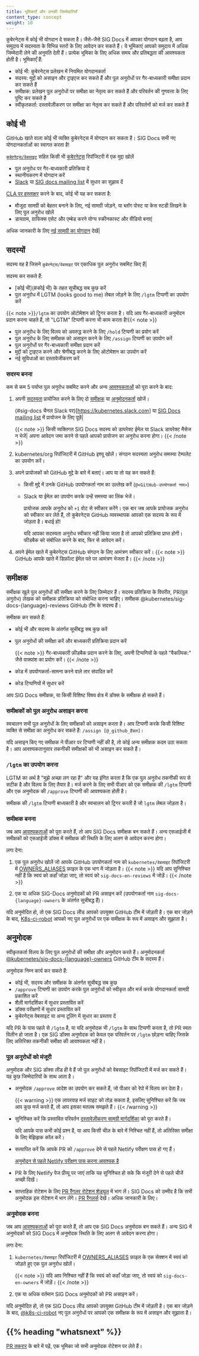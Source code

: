 ```yaml
---
title: भूमिकाएँ और उनकी जिम्मेदारियाँ
content_type: concept
weight: 10
---
```


कुबेरनेट्स में कोई भी योगदान दे सकता है। जैसे-जैसे SIG Docs में आपका योगदान बढ़ता है, आप समुदाय में सदस्यता के विभिन्न स्तरों के लिए आवेदन कर सकते हैं। ये भूमिकाएं आपको समुदाय में  अधिक जिम्मेदारी लेने की अनुमति देती हैं। प्रत्येक भूमिका के लिए अधिक समय और प्रतिबद्धता की आवश्यकता होती है। भूमिकाएँ हैं:

- कोई भी: कुबेरनेट्स प्रलेखन में नियमित योगदानकर्ता
- सदस्य: मुद्दों को असाइन और ट्राइएज कर सकते हैं और पुल अनुरोधों पर गैर-बाध्यकारी समीक्षा प्रदान कर सकते हैं
- समीक्षक: प्रलेखन पुल अनुरोधों पर समीक्षा का नेतृत्व कर सकते हैं और परिवर्तन की गुणवत्ता के लिए पुष्टि कर सकते हैं
- स्वीकृतकर्ता: दस्तावेज़ीकरण पर समीक्षा का नेतृत्व कर सकते हैं और परिवर्तनों को मर्ज कर सकते हैं

## कोई भी
GitHub खाते वाला कोई भी व्यक्ति कुबेरनेट्स में योगदान कर सकता है। SIG Docs सभी नए योगदानकर्ताओं का स्वागत करता है!

[`कुबेरनेट्स/वेबसाइट`](https://github.com/kubernetes/website) सहित किसी भी [कुबेरनेट्स](https://github.com/kubernetes/) रिपॉजिटरी में एक मुद्दा खोलें
- पुल अनुरोध पर गैर-बाध्यकारी प्रतिक्रिया दें
- स्थानीयकरण में योगदान करें
- [Slack](https://slack.k8s.io/) या [SIG docs mailing list](https://groups.google.com/forum/#!forum/kubernetes-sig-docs) में सुधार का सुझाव दें

[CLA पर हस्ताक्षर](https://github.com/kubernetes/community/blob/master/CLA.md)  करने के बाद, कोई भी यह कर सकता है:
- मौजूदा सामग्री को बेहतर बनाने के लिए, नई सामग्री जोड़ने, या ब्लॉग पोस्ट या केस स्टडी लिखने के लिए पुल अनुरोध खोलें
- डायग्राम, ग्राफिक्स एसेट और एम्बेड करने योग्य स्क्रीनकास्ट और वीडियो बनाएं

अधिक जानकारी के लिए [नई सामग्री का योगदान](/docs/contribute/new-content/) देखें|

## सदस्यों
सदस्य वह है जिसने `कुबेरनेट्स/वेबसाइट` पर एकाधिक पुल अनुरोध सबमिट किए हैं| 

सदस्य कर सकते हैं:
- [कोई भी](#कोई भी) के तहत सूचीबद्ध सब कुछ करें
- पुल अनुरोध में LGTM (looks good to me) लेबल जोड़ने के लिए `/lgtm` टिप्पणी का उपयोग करें

{{< note >}}`/lgtm` का उपयोग ऑटोमेशन को ट्रिगर करता है। यदि आप गैर-बाध्यकारी अनुमोदन प्रदान करना चाहते हैं, तो "LGTM" टिप्पणी करना भी काम करता है!{{< note >}}

- पुल अनुरोध के लिए विलय को अवरुद्ध करने के लिए `/hold` टिप्पणी का प्रयोग करें
- पुल अनुरोध के लिए समीक्षक को असाइन करने के लिए `/assign` टिप्पणी का उपयोग करें
- पुल अनुरोधों पर गैर-बाध्यकारी समीक्षा प्रदान करें
- मुद्दों को ट्राइएज करने और श्रेणीबद्ध करने के लिए ऑटोमेशन का उपयोग करें
- नई सुविधाओं का दस्तावेजीकरण करें

### सदस्य बनना
कम से कम 5 पर्याप्त पुल अनुरोध सबमिट करने और अन्य [आवश्यकताओं](https://github.com/kubernetes/community/blob/master/community-membership.md#member) को पूरा करने के बाद:
1. अपनी [सदस्यता](/docs/contribute/advanced#sponsor-a-new-contributor) प्रायोजित करने के लिए दो [समीक्षक](#समीक्षक) या [अनुमोदनकर्ता](#अनुमोदनकर्ता) खोजें।

    (#sig-docs चैनल Slack पर)[https://kubernetes.slack.com] या [SIG Docs mailing list](https://groups.google.com/forum/#!forum/kubernetes-sig-docs) में प्रायोजन के लिए पूछें|

    {{< note >}} किसी व्यक्तिगत SIG Docs सदस्य को डायरेक्ट ईमेल या Slack डायरेक्ट मैसेज न भेजें| अपना आवेदन जमा करने से पहले आपको प्रायोजन का अनुरोध करना होगा। {{< /note >}}

2. kubernetes/org रिपॉजिटरी में GitHub इश्यू खोलें। संगठन सदस्यता अनुरोध समस्या टेम्पलेट का उपयोग करें।

3. अपने प्रायोजकों को GitHub मुद्दे के बारे में बताएं। आप या तो यह कर सकते हैं:
    * किसी मुद्दे में उनके GitHub उपयोगकर्ता नाम का उल्लेख करें (`@<GitHub-उपयोगकर्ता नाम>`)
    * Slack या ईमेल का उपयोग करके उन्हें समस्या का लिंक भेजें।
	  
    	प्रायोजक आपके अनुरोध को `+1` वोट से स्वीकार करेंगे। एक बार जब आपके प्रायोजक अनुरोध को स्वीकार कर लेते हैं, तो कुबेरनेट्स GitHub व्यवस्थापक आपको एक सदस्य के रूप में जोड़ता है। बधाई हो!
      
      यदि आपका सदस्यता अनुरोध स्वीकार नहीं किया जाता है तो आपको प्रतिक्रिया प्राप्त होगी। फीडबैक को संबोधित करने के बाद, फिर से आवेदन करें।

4. अपने ईमेल खाते में कुबेरनेट्स GitHub संगठन के लिए आमंत्रण स्वीकार करें।
    {{< note >}} GitHub आपके खाते में डिफ़ॉल्ट ईमेल पते पर आमंत्रण भेजता है। {{< /note >}}

## समीक्षक
समीक्षक खुले पुल अनुरोधों की समीक्षा करने के लिए ज़िम्मेदार हैं। सदस्य प्रतिक्रिया के विपरीत, PR(पुल अनुरोध) लेखक को समीक्षक प्रतिक्रिया को संबोधित करना चाहिए। समीक्षक @kubernetes/sig-docs-{language}-reviews GitHub टीम के सदस्य हैं।

समीक्षक कर सकते हैं:
  * कोई भी और सदस्य के अंतर्गत सूचीबद्ध सब कुछ करें
  * पुल अनुरोधों की समीक्षा करें और बाध्यकारी प्रतिक्रिया प्रदान करें
  
    {{< note >}} गैर-बाध्यकारी फ़ीडबैक प्रदान करने के लिए, अपनी टिप्पणियों के पहले "वैकल्पिक:" जैसे वाक्यांश का प्रयोग करें। {{< /note >}}
  
  * कोड में उपयोगकर्ता-सामना करने वाले तार संपादित करें
  * कोड टिप्पणियों में सुधार करें
  
  आप SIG Docs समीक्षक, या किसी विशिष्ट विषय क्षेत्र में डॉक्स के समीक्षक हो सकते हैं।

### समीक्षकों को पुल अनुरोध असाइन करना
स्वचालन सभी पुल अनुरोधों के लिए समीक्षकों को असाइन करता है। आप टिप्पणी करके किसी विशिष्ट व्यक्ति से समीक्षा का अनुरोध कर सकते हैं: `/assign [@_github_हैंडल]`।

यदि असाइन किए गए समीक्षक ने पीआर पर टिप्पणी नहीं की है, तो कोई अन्य समीक्षक कदम उठा सकता है। आप आवश्यकतानुसार तकनीकी समीक्षकों को भी असाइन कर सकते हैं।

### `/lgtm` का उपयोग करना
LGTM का अर्थ है "मुझे अच्छा लग रहा है" और यह इंगित करता है कि एक पुल अनुरोध तकनीकी रूप से सटीक है और विलय के लिए तैयार है। मर्ज करने के लिए सभी पीआर को एक समीक्षक की `/lgtm` टिप्पणी और एक अनुमोदक की `/approve` टिप्पणी की आवश्यकता होती है।

समीक्षक की `/lgtm` टिप्पणी बाध्यकारी है और स्वचालन को ट्रिगर करती है जो `lgtm` लेबल जोड़ता है।

### समीक्षक बनना
जब आप [आवश्यकताओं](https://github.com/kubernetes/community/blob/master/community-membership.md#reviewer) को पूरा करते हैं, तो आप SIG Docs समीक्षक बन सकते हैं। अन्य एसआईजी में समीक्षकों को एसआईजी डॉक्स में समीक्षक की स्थिति के लिए अलग से आवेदन करना होगा।

लगा देना:
  1. एक पुल अनुरोध खोलें जो आपके GitHub उपयोगकर्ता नाम को `kubernetes/वेबसाइट` रिपॉजिटरी में [OWNERS_ALIASES](https://github.com/kubernetes/website/blob/main/OWNERS_ALIASES) फ़ाइल के एक भाग में जोड़ता है।
    {{< note >}} यदि आप सुनिश्चित नहीं हैं कि स्वयं को कहाँ जोड़ा जाए, तो स्वयं को `sig-docs-en-reviews` में जोड़ें। {{< /note >}}
    
  2. एक या अधिक SIG-Docs अनुमोदकों को PR असाइन करें (उपयोगकर्ता नाम `sig-docs-{language}-owners` के अंतर्गत सूचीबद्ध हैं)।

यदि अनुमोदित हो, तो एक SIG Docs लीड आपको उपयुक्त GitHub टीम में जोड़ती है। एक बार जोड़ने के बाद, [K8s-ci-robot](https://github.com/kubernetes/test-infra/tree/master/prow#bots-home) आपको नए पुल अनुरोधों पर एक समीक्षक के रूप में असाइन और सुझाता है।

## अनुमोदक
स्वीकृतकर्ता विलय के लिए पुल अनुरोधों की समीक्षा और अनुमोदन करते हैं। अनुमोदनकर्ता [@kubernetes/sig-docs-{language}-owners](https://github.com/orgs/kubernetes/teams/?query=sig-docs) GitHub टीम के सदस्य हैं।

अनुमोदक निम्न कार्य कर सकते हैं:
  * कोई भी, सदस्य और समीक्षक के अंतर्गत सूचीबद्ध सब कुछ
  * `/approve` टिप्पणी का उपयोग करके पुल अनुरोधों को स्वीकृत और मर्ज करके योगदानकर्ता सामग्री प्रकाशित करें
  * शैली मार्गदर्शिका में सुधार प्रस्तावित करें
  * डॉक्स परीक्षणों में सुधार प्रस्तावित करें
  * कुबेरनेट्स वेबसाइट या अन्य टूलिंग में सुधार का प्रस्ताव दें
  
यदि PR के पास पहले से `/lgtm` है, या यदि अनुमोदक भी `/lgtm` के साथ टिप्पणी करता है, तो PR स्वतः विलीन हो जाता है। एक SIG डॉक्स अनुमोदक को केवल एक परिवर्तन पर `/lgtm` छोड़ना चाहिए जिसके लिए अतिरिक्त तकनीकी समीक्षा की आवश्यकता नहीं है।

### पुल अनुरोधों को मंजूरी
अनुमोदक और SIG डॉक्स लीड ही वे हैं जो पुल अनुरोधों को वेबसाइट रिपॉजिटरी में मर्ज कर सकते हैं। यह कुछ जिम्मेदारियों के साथ आता है।
  * अनुमोदक `/approve` आदेश का उपयोग कर सकते हैं, जो पीआर को रेपो में विलय कर देता है।
  
    {{< warning >}} एक लापरवाह मर्ज साइट को तोड़ सकता है, इसलिए सुनिश्चित करें कि जब आप कुछ मर्ज करते हैं, तो आप इसका मतलब समझते हैं। {{< /warning >}}
  * सुनिश्चित करें कि प्रस्तावित परिवर्तन [दस्तावेज़ीकरण सामग्री मार्गदर्शिका](https://github.com/kubernetes/website/blob/main/docs/contribute/style/content-guide) को पूरा करते हैं।
    
    यदि आपके पास कभी कोई प्रश्न है, या आप किसी चीज़ के बारे में निश्चित नहीं हैं, तो अतिरिक्त समीक्षा के लिए बेझिझक कॉल करें।
    
  * सत्यापित करें कि आपके PR को `/approve` देने से पहले Netlify परीक्षण पास हो गए हैं।
  
    [अनुमोदन से पहले Netlify परीक्षण पास करना आवश्यक है](https://github.com/kubernetes/website/blob/main/images/docs/contribute/netlify-pass.png)
  
  * PR के लिए Netlify पेज प्रीव्यू पर जाएं ताकि यह सुनिश्चित हो सके कि मंजूरी देने से पहले चीजें अच्छी दिखें।
  
  * साप्ताहिक रोटेशन के लिए [PR रैंगलर रोटेशन शेड्यूल](https://github.com/kubernetes/website/wiki/PR-Wranglers) में भाग लें। SIG Docs को उम्मीद है कि सभी अनुमोदक इस रोटेशन में भाग लेंगे। [PR रैंगलर्स](https://github.com/kubernetes/website/blob/main/docs/contribute/participate/pr-wranglers) देखें। अधिक जानकारी के लिए।
  
### अनुमोदक बनना
जब आप [आवश्यकताओं](https://github.com/kubernetes/community/blob/master/community-membership.md#approver) को पूरा करते हैं, तो आप एक SIG Docs अनुमोदक बन सकते हैं। अन्य SIG में अनुमोदकों को SIG Docs में अनुमोदक स्थिति के लिए अलग से आवेदन करना होगा।

लगा देना:
  1. `kubernetes/वेबसाइट` रिपॉजिटरी में [OWNERS_ALIASES](https://github.com/kubernetes/website/blob/main/OWNERS_ALIASES) फ़ाइल के एक सेक्शन में स्वयं को जोड़ते हुए एक पुल अनुरोध खोलें।
  
      {{< note >}} यदि आप निश्चित नहीं हैं कि स्वयं को कहाँ जोड़ा जाए, तो स्वयं को `sig-docs-en-owners` में जोड़ें। {{< /note >}}
  
  2. एक या अधिक वर्तमान SIG Docs अनुमोदकों को PR असाइन करें।
  
यदि अनुमोदित हो, तो एक SIG Docs लीड आपको उपयुक्त GitHub टीम में जोड़ती है। एक बार जोड़ने के बाद, [@k8s-ci-robot](https://github.com/kubernetes/test-infra/tree/master/prow#bots-home) नए पुल अनुरोधों पर आपको एक समीक्षक के रूप में असाइन और सुझाता है।

## {{% heading "whatsnext" %}}
[PR तकरार](https://github.com/kubernetes/website/blob/main/docs/contribute/participate/pr-wranglers) के बारे में पढ़ें, एक भूमिका जो सभी अनुमोदक रोटेशन पर लेते हैं।
